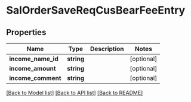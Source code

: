 # SalOrderSaveReqCusBearFeeEntry

## Properties
Name | Type | Description | Notes
------------ | ------------- | ------------- | -------------
**income_name_id** | **string** |  | [optional] 
**income_amount** | **string** |  | [optional] 
**income_comment** | **string** |  | [optional] 

[[Back to Model list]](../README.md#documentation-for-models) [[Back to API list]](../README.md#documentation-for-api-endpoints) [[Back to README]](../README.md)


